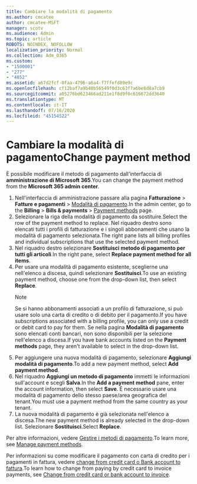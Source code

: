 ```yaml
---
title: Cambiare la modalità di pagamento
ms.author: cmcatee
author: cmcatee-MSFT
manager: scotv
ms.audience: Admin
ms.topic: article
ROBOTS: NOINDEX, NOFOLLOW
localization_priority: Normal
ms.collection: Adm_O365
ms.custom:
- "1500001"
- "277"
- "4852"
ms.assetid: a67d2fcf-0faa-4796-a6a4-f7ffefd89e9c
ms.openlocfilehash: cf12baf7a9b40b56549f0d3c63f7a6be8d8a7cb9
ms.sourcegitcommit: a05276bd623466ad211e1f8d9f0c616672dd3640
ms.translationtype: MT
ms.contentlocale: it-IT
ms.lasthandoff: 07/16/2020
ms.locfileid: "45154522"
---
```

# <a name="change-payment-method"></a><span data-ttu-id="75f8f-102">Cambiare la modalità di pagamento</span><span class="sxs-lookup"><span data-stu-id="75f8f-102">Change payment method</span></span>

<span data-ttu-id="75f8f-103">È possibile modificare il metodo di pagamento dall'interfaccia di **amministrazione di Microsoft 365**.</span><span class="sxs-lookup"><span data-stu-id="75f8f-103">You can change the payment method from the **Microsoft 365 admin center**.</span></span>
  
1. <span data-ttu-id="75f8f-104">Nell'interfaccia di amministrazione passare alla pagina **Fatturazione** > **Fatture e pagamenti** > [Modalità di pagamento](https://go.microsoft.com/fwlink/p/?linkid=2018806).</span><span class="sxs-lookup"><span data-stu-id="75f8f-104">In the admin center, go to the **Billing** > **Bills & payments** > [Payment methods](https://go.microsoft.com/fwlink/p/?linkid=2018806) page.</span></span>
2. <span data-ttu-id="75f8f-105">Selezionare la riga della modalità di pagamento da sostituire.</span><span class="sxs-lookup"><span data-stu-id="75f8f-105">Select the row of the payment method to replace.</span></span> <span data-ttu-id="75f8f-106">Nel riquadro destro sono elencati tutti i profili di fatturazione e i singoli abbonamenti che usano la modalità di pagamento selezionata.</span><span class="sxs-lookup"><span data-stu-id="75f8f-106">The right pane lists all billing profiles and individual subscriptions that use the selected payment method.</span></span>
3. <span data-ttu-id="75f8f-107">Nel riquadro destro selezionare **Sostituisci metodo di pagamento per tutti gli articoli**.</span><span class="sxs-lookup"><span data-stu-id="75f8f-107">In the right pane, select **Replace payment method for all items**.</span></span>
4. <span data-ttu-id="75f8f-108">Per usare una modalità di pagamento esistente, sceglierne una nell'elenco a discesa, quindi selezionare **Sostituisci**.</span><span class="sxs-lookup"><span data-stu-id="75f8f-108">To use an existing payment method, choose one from the drop-down list, then select **Replace**.</span></span>
    > [!NOTE]
    > <span data-ttu-id="75f8f-109">Se si hanno abbonamenti associati a un profilo di fatturazione, si può usare solo una carta di credito o di debito per il pagamento.</span><span class="sxs-lookup"><span data-stu-id="75f8f-109">If you have subscriptions associated with a billing profile, you can only use a credit or debit card to pay for them.</span></span> <span data-ttu-id="75f8f-110">Se nella pagina **Modalità di pagamento** sono elencati conti bancari, non sono disponibili per la selezione nell'elenco a discesa.</span><span class="sxs-lookup"><span data-stu-id="75f8f-110">If you have bank accounts listed on the **Payment methods** page, they aren't available to select in the drop-down list.</span></span>
5. <span data-ttu-id="75f8f-111">Per aggiungere una nuova modalità di pagamento, selezionare **Aggiungi modalità di pagamento**.</span><span class="sxs-lookup"><span data-stu-id="75f8f-111">To add a new payment method, select **Add payment method**.</span></span>
6. <span data-ttu-id="75f8f-112">Nel riquadro **Aggiungi un metodo di pagamento** immetti le informazioni sull'account e scegli **Salva**.</span><span class="sxs-lookup"><span data-stu-id="75f8f-112">In the **Add a payment method** pane, enter the account information, then select **Save**.</span></span> <span data-ttu-id="75f8f-113">È necessario usare una modalità di pagamento dello stesso paese/area geografica del tenant.</span><span class="sxs-lookup"><span data-stu-id="75f8f-113">You must use a payment method from the same country as your tenant.</span></span>
7. <span data-ttu-id="75f8f-114">La nuova modalità di pagamento è già selezionata nell'elenco a discesa.</span><span class="sxs-lookup"><span data-stu-id="75f8f-114">The new payment method is already selected in the drop-down list.</span></span> <span data-ttu-id="75f8f-115">Selezionare **Sostituisci**.</span><span class="sxs-lookup"><span data-stu-id="75f8f-115">Select **Replace**.</span></span>

<span data-ttu-id="75f8f-116">Per altre informazioni, vedere [Gestire i metodi di pagamento](https://docs.microsoft.com/microsoft-365/commerce/billing-and-payments/manage-payment-methods).</span><span class="sxs-lookup"><span data-stu-id="75f8f-116">To learn more, see [Manage payment methods](https://docs.microsoft.com/microsoft-365/commerce/billing-and-payments/manage-payment-methods).</span></span>

<span data-ttu-id="75f8f-117">Per informazioni su come modificare il pagamento con carta di credito per i pagamenti in fattura, vedere [change from credit card o Bank account to fattura](https://docs.microsoft.com/microsoft-365/commerce/billing-and-payments/change-payment-method#change-from-credit-card-or-bank-account-to-invoice).</span><span class="sxs-lookup"><span data-stu-id="75f8f-117">To learn how to change from paying by credit card to invoice payments, see [Change from credit card or bank account to invoice](https://docs.microsoft.com/microsoft-365/commerce/billing-and-payments/change-payment-method#change-from-credit-card-or-bank-account-to-invoice).</span></span>